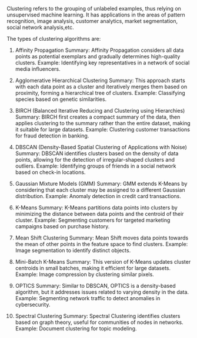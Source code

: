 Clustering refers to the grouping of unlabeled examples, thus relying on unsupervised machine learning. It has applications in the areas of pattern recognition, image analysis, customer analytics, market segmentation, social network analysis,etc.

The types of clustering algorithms are:

1. Affinity Propagation
    Summary: Affinity Propagation considers all data points as potential exemplars and gradually determines high-quality clusters.
    Example: Identifying key representatives in a network of social media influencers.

2. Agglomerative Hierarchical Clustering
    Summary: This approach starts with each data point as a cluster and iteratively merges them based on proximity, forming a hierarchical tree of clusters.
    Example: Classifying species based on genetic similarities.

3. BIRCH (Balanced Iterative Reducing and Clustering using Hierarchies)
    Summary: BIRCH first creates a compact summary of the data, then applies clustering to the summary rather than the entire dataset, making it suitable for large datasets.
    Example: Clustering customer transactions for fraud detection in banking.

4. DBSCAN (Density-Based Spatial Clustering of Applications with Noise)
    Summary: DBSCAN identifies clusters based on the density of data points, allowing for the detection of irregular-shaped clusters and outliers.
    Example: Identifying groups of friends in a social network based on check-in locations.

5. Gaussian Mixture Models (GMM)
    Summary: GMM extends K-Means by considering that each cluster may be assigned to a different Gaussian distribution.
    Example: Anomaly detection in credit card transactions.

6. K-Means
    Summary: K-Means partitions data points into clusters by minimizing the distance between data points and the centroid of their cluster.
    Example: Segmenting customers for targeted marketing campaigns based on purchase history.

7. Mean Shift Clustering
    Summary: Mean Shift moves data points towards the mean of other points in the feature space to find clusters.
    Example: Image segmentation to identify distinct objects.

8. Mini-Batch K-Means
    Summary: This version of K-Means updates cluster centroids in small batches, making it efficient for large datasets.
    Example: Image compression by clustering similar pixels.

9. OPTICS
    Summary: Similar to DBSCAN, OPTICS is a density-based algorithm, but it addresses issues related to varying density in the data.
    Example: Segmenting network traffic to detect anomalies in cybersecurity.

10. Spectral Clustering
    Summary: Spectral Clustering identifies clusters based on graph theory, useful for communities of nodes in networks.
    Example: Document clustering for topic modeling.
